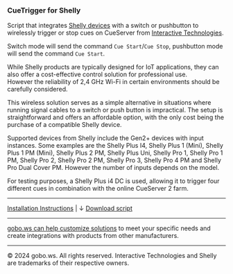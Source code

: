 ### CueTrigger for Shelly

Script that integrates [Shelly devices](https://www.shelly.com/) with a switch or pushbutton to wirelessly trigger or stop cues on CueServer from [Interactive Technologies](https://interactive-online.com/).

Switch mode will send the command `Cue Start`/`Cue Stop`, pushbutton mode will send the command `Cue Start`. 

While Shelly products are typically designed for IoT applications, they can also offer a cost-effective control solution for professional use.  
However the reliability of 2,4 GHz Wi-Fi in certain environments should be carefully considered.

This wireless solution serves as a simple alternative in situations where running signal cables to a switch or push button is impractical.
The setup is straightforward and offers an affordable option, with the only cost being the purchase of a compatible Shelly device.

Supported devices from Shelly include the Gen2+ devices with input instances. Some examples are the Shelly Plus I4, Shelly Plus 1 (Mini), Shelly Plus 1 PM (Mini), Shelly Plus 2 PM, Shelly Plus Uni, Shelly Pro 1, Shelly Pro 1 PM, Shelly Pro 2, Shelly Pro 2 PM, Shelly Pro 3, Shelly Pro 4 PM and Shelly Pro Dual Cover PM. However the number of inputs depends on the model.


For testing purposes, a Shelly Plus i4 DC is used, allowing it to trigger four different cues in combination with the online CueServer 2 farm.


---
[Installation Instructions](https://github.com/gobo-ws/cuetrigger-for-shelly/wiki/CueTrigger-for-Shelly-(IT-version)-%E2%80%90-Installation-Instructions) | ↓ [Download script](https://raw.githubusercontent.com/gobo-ws/cuetrigger-for-shelly/refs/heads/main/scripts/interactive%20technologies/cuetrigger-for-shelly-it.js)

---

[gobo.ws can help customize solutions](mailto:hello@gobo.ws) to meet your specific needs and create integrations with products from other manufacturers.

---

© 2024 gobo.ws. All rights reserved.
Interactive Technologies and Shelly are trademarks of their respective owners.
